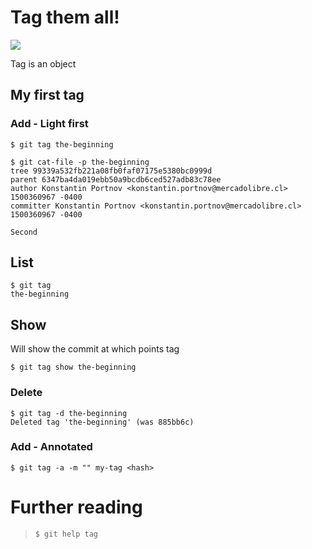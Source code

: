 # Tag them all!

![](http://m.memegen.com/fx0j1u.jpg)

Tag is an object

## My first tag

### Add - Light first

```
$ git tag the-beginning
```

```
$ git cat-file -p the-beginning
tree 99339a532fb221a08fb0faf07175e5380bc0999d
parent 6347ba4da019ebb50a9bcdb6ced527adb83c78ee
author Konstantin Portnov <konstantin.portnov@mercadolibre.cl> 1500360967 -0400
committer Konstantin Portnov <konstantin.portnov@mercadolibre.cl> 1500360967 -0400

Second
```

## List

```
$ git tag
the-beginning
```

## Show

Will show the commit at which points tag

```
$ git tag show the-beginning
```

### Delete

```
$ git tag -d the-beginning
Deleted tag 'the-beginning' (was 885bb6c)
```


### Add - Annotated

```
$ git tag -a -m "" my-tag <hash>
```

# Further reading

> `$ git help tag`
